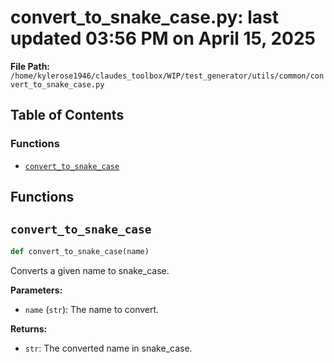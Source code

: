 # convert_to_snake_case.py: last updated 03:56 PM on April 15, 2025

**File Path:** `/home/kylerose1946/claudes_toolbox/WIP/test_generator/utils/common/convert_to_snake_case.py`

## Table of Contents

### Functions

- [`convert_to_snake_case`](#convert_to_snake_case)

## Functions

## `convert_to_snake_case`

```python
def convert_to_snake_case(name)
```

Converts a given name to snake_case.

**Parameters:**

- `name` (`str`): The name to convert.

**Returns:**

- `str`: The converted name in snake_case.
